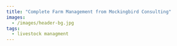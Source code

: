```yaml
---
title: "Complete Farm Management from Mockingbird Consulting"
images:
  - /images/header-bg.jpg
tags:
  - livestock managment
---
```

